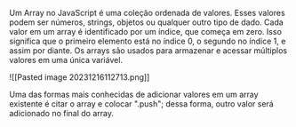 Um Array no JavaScript é uma coleção ordenada de valores. Esses valores podem ser números, strings, objetos ou qualquer outro tipo de dado. Cada valor em um array é identificado por um índice, que começa em zero. Isso significa que o primeiro elemento está no índice 0, o segundo no índice 1, e assim por diante. Os arrays são usados para armazenar e acessar múltiplos valores em uma única variável.


![[Pasted image 20231216112713.png]]


Uma das formas mais conhecidas de adicionar valores em um array existente é citar o array e colocar ".push"; dessa forma, outro valor será adicionado no final do array.